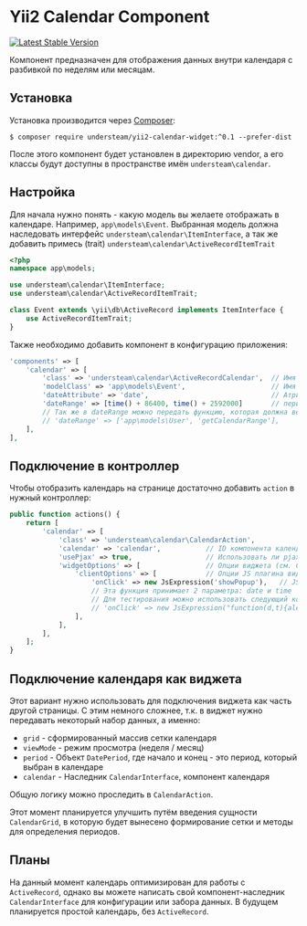 # Yii2 Calendar Component

[![Latest Stable Version](https://poser.pugx.org/understeam/yii2-calendar-widget/v/stable)](https://packagist.org/packages/understeam/yii2-calendar-widget)

Компонент предназначен для отображения данных внутри календаря с разбивкой
по неделям или месяцам.

## Установка

Установка производится через [Composer](https://getcomposer.org):

```
$ composer require understeam/yii2-calendar-widget:^0.1 --prefer-dist
```

После этого компонент будет установлен в директорию vendor, а его классы будут
доступны в пространстве имён `understeam\calendar`.

## Настройка

Для начала нужно понять - какую модель вы желаете отображать в календаре. Например,
`app\models\Event`. Выбранная модель должна наследовать интерфейс
`understeam\calendar\ItemInterface`, а так же добавить примесь (trait)
`understeam\calendar\ActiveRecordItemTrait`

```php
<?php
namespace app\models;

use understeam\calendar\ItemInterface;
use understeam\calendar\ActiveRecordItemTrait;

class Event extends \yii\db\ActiveRecord implements ItemInterface {
    use ActiveRecordItemTrait;
}
```

Также необходимо добавить компонент в конфигурацию приложения:

```php
'components' => [
    'calendar' => [
        'class' => 'understeam\calendar\ActiveRecordCalendar',  // Имя класса календаря
        'modelClass' => 'app\models\Event',                     // Имя класса модели
        'dateAttribute' => 'date',                              // Атрибут модели, в котором хранится дата (тип в БД timestamp или datetime)
        'dateRange' => [time() + 86400, time() + 2592000]       // период, в который будет доступно событие onClick
        // Так же в dateRange можно передать функцию, которая должна вернуть нужный массив в случае если нужны динамические вычисления
        // 'dateRange' => ['app\models\User', 'getCalendarRange'],
    ],
],
```

## Подключение в контроллер

Чтобы отобразить календарь на странице достаточно добавить `action` в нужный контроллер:

```php
public function actions() {
    return [
        'calendar' => [
            'class' => 'understeam\calendar\CalendarAction',
            'calendar' => 'calendar',           // ID компонента календаря (да, можно подключать несколько)
            'usePjax' => true,                  // Использовать ли pjax для ajax загрузки страниц
            'widgetOptions' => [                // Опции виджета (см. CalendarWidget)
                'clientOptions' => [            // Опции JS плагина виджета (пока только одна)
                    'onClick' => new JsExpression('showPopup'),   // JS функция, которая будет выполнена при клике на доступное время
                    // Эта функция принимает 2 параметра: date и time
                    // Для тестирования можно использовать следующий код:
                    // 'onClick' => new JsExpression("function(d,t){alert([d,t].join(' '))}")
                ],
            ],
        ],
    ];
}
```

## Подключение календаря как виджета

Этот вариант нужно использовать для подключения виджета как часть другой страницы.
С этим немного сложнее, т.к. в виджет нужно передавать некоторый набор данных, а именно:

* `grid` - сформированный массив сетки календаря
* `viewMode` - режим просмотра (неделя / месяц)
* `period` - Объект `DatePeriod`, где начало и конец - это период, который выбран в календаре
* `calendar` - Наследник `CalendarInterface`, компонент календаря

Общую логику можно проследить в `CalendarAction`.

Этот момент планируется улучшить путём введения сущности `CalendarGrid`, в которую будет
вынесено формирование сетки и методы для определения периодов.

## Планы

На данный момент календарь оптимизирован для работы с `ActiveRecord`, однако
вы можете написать свой компонент-наследник `CalendarInterface` для конфигурации
или забора данных. В будущем планируется простой календарь, без `ActiveRecord`.
